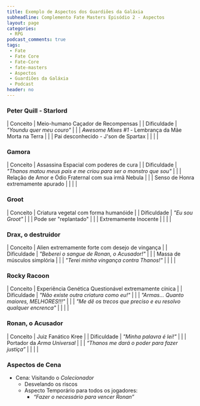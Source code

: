 ```yaml
---
title: Exemplo de Aspectos dos Guardiões da Galáxia
subheadline: Complemento Fate Masters Episódio 2 - Aspectos
layout: page
categories:
 - RPG
podcast_comments: true
tags:
 - Fate
 - Fate Core
 - Fate-Core
 - fate-masters
 - Aspectos
 - Guardiões da Galáxia
 - Podcast
header: no
---
```


### Peter Quill - Starlord

| Conceito    | Meio-humano Caçador de Recompensas                   |
| Dificuldade | _"Youndu quer meu couro"_                            |
|             | _Awesome Mixes #1_ - Lembrança da Mãe Morta na Terra |
|             | Pai desconhecido - J'son de Spartax                  |
|             |                                                      |

### Gamora

| Conceito    | Assassina Espacial com poderes de cura                           |
| Dificuldade | _"Thanos matou meus pais e me criou para ser o monstro que sou"_ |
|             | Relação de Amor e Ódio Fraternal com sua irmã Nebula             |
|             | Senso de Honra extremamente apurado                              |
|             |                                                                  |

### Groot

| Conceito    | Criatura vegetal com forma humanóide                             |
| Dificuldade | _"Eu sou Groot"_                                                 |
|             | Pode ser "replantado"                                            |
|             | Extremamente Inocente                                            |
|             |                                                                  |

### Drax, o destruidor

| Conceito    | Alien extremamente forte com desejo de vingança                  |
| Dificuldade | _"Beberei o sangue de Ronan, o Acusador!"_                       |
|             | Massa de músculos simplória                                      |
|             | _"Terei minha vingança contra Thanos!"_                          |
|             |                                                                  |

### Rocky Racoon

| Conceito    | Experiência Genética Questionável extremamente cínica            |
| Dificuldade | _"Não existe outra criatura como eu!"_                           |
|             | _"Armas... Quanto maiores, MELHORES!!!"_                         |
|             | _"Me dê os trecos que preciso e eu resolvo qualquer encrenca"_   |
|             |                                                                  |

### Ronan, o Acusador

| Conceito    | Juiz Fanático Kree                                               |
| Dificuldade | _"Minha palavra é lei!"_                                         |
|             | Portador da _Arma Universal_                                     |
|             | _“Thanos me dará o poder para fazer justiça”_                    |
|             |                                                                  |


### Aspectos de Cena

- Cena: Visitando o _Colecionador_
  - Desvelando os riscos
  - Aspecto Temporário para todos os jogadores:
     - _“Fazer o necessário para vencer Ronan”_
